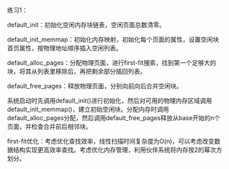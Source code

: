 练习1：

default_init：初始化空闲内存块链表，空闲页面总数清零。

default_init_memmap：初始化内存映射，初始化每个页面的属性，设置空闲块首页属性，按物理地址顺序插入空闲列表。

default_alloc_pages：分配物理页面，进行first-fit搜索，找到第一个足够大的块，将其从列表里移除后，再把剩余部分插回列表。

default_free_pages：释放物理页面，分别向前向后合并空闲块。

系统启动时先调用default_init()进行初始化，然后对可用的物理内存区域调用default_init_memmap()，建立初始空闲块。分配内存时调用default_alloc_pages分配，然后调用default_free_pages释放从base开始的n个页面，并检查合并前后相邻块。

first-fit优化：考虑优化查找效率，线性扫描时间复杂度为O(n)，可以考虑改变数据结构实现更高效率查找。考虑优化内存管理，利用伙伴系统将内存按2的幂次方划分。